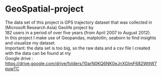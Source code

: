 # GeoSpatial-project
The data set of this project is GPS trajectory dataset that was collected in (Microsoft Research Asia) Geolife project by   
182 users in a period of over five years (from April 2007 to August 2012).  
In this project I make use of Geopandas, matplotlin, seaborn to find insights and visualize my dataset.   
Important:  the data set is too big, so the raw data and a csv file I created with the data can be found at my    
Google drive : https://drive.google.com/drive/folders/10arN0KQ6NK0eJnXGImF682WttW7puwTC
